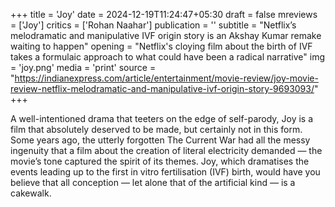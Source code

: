 +++
title = 'Joy'
date = 2024-12-19T11:24:47+05:30
draft = false
mreviews = ['Joy']
critics = ['Rohan Naahar']
publication = ''
subtitle = "Netflix’s melodramatic and manipulative IVF origin story is an Akshay Kumar remake waiting to happen"
opening = "Netflix's cloying film about the birth of IVF takes a formulaic approach to what could have been a radical narrative"
img = 'joy.png'
media = 'print'
source = "https://indianexpress.com/article/entertainment/movie-review/joy-movie-review-netflix-melodramatic-and-manipulative-ivf-origin-story-9693093/"
+++

A well-intentioned drama that teeters on the edge of self-parody, Joy is a film that absolutely deserved to be made, but certainly not in this form. Some years ago, the utterly forgotten The Current War had all the messy ingenuity that a film about the creation of literal electricity demanded — the movie’s tone captured the spirit of its themes. Joy, which dramatises the events leading up to the first in vitro fertilisation (IVF) birth, would have you believe that all conception — let alone that of the artificial kind — is a cakewalk.
